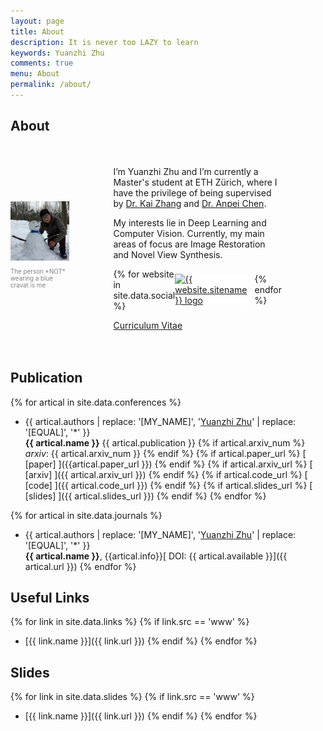 ```yaml
---
layout: page
title: About
description: It is never too LAZY to learn
keywords: Yuanzhi Zhu
comments: true
menu: About
permalink: /about/
---
```


## About
<style>
    @media (max-width: 600px) {
        .bio-container {
            flex-direction: column;
        }
        .bio-text {
            margin-left: 0;
        }
    }
</style>
<div class="bio-container" style="display: flex; align-items: center;">
    <div>
        <img src="/images/About_Me.jpg" width="480" alt="About Me" />
        <p style="color:gray; font-size:0.7em">The person *NOT* wearing a blue cravat is me</p>
    </div>
    <div class="bio-text" style="margin-left: 50px; margin-right: 50px; padding: 20px 20px 20px 20px;">
        <p>I’m Yuanzhi Zhu and I’m currently a Master's student at ETH Zürich, where I have the privilege of being supervised by <a href="https://cszn.github.io/">Dr. Kai Zhang</a> and <a href="https://apchenstu.github.io/">Dr. Anpei Chen</a>.</p>
        <p>My interests lie in Deep Learning and Computer Vision. Currently, my main areas of focus are Image Restoration and Novel View Synthesis.</p>
        <div style="display: flex; align-items: center;">
            {% for website in site.data.social %}
                <a href="{{ website.url }}" style="margin-right: 12px; background-color: white; display: inline-block;">
                    <img src="/assets/logos/{{ website.sitename }}.png" alt="{{ website.sitename }} logo" width="30" height="30" style="vertical-align: middle;"/>
                </a>
            {% endfor %}
        </div>
        <p><a href="/documents/Yuanzhi-Zhu-CV.pdf">Curriculum Vitae</a></p>
    </div>
</div>


## Publication
{% for artical in site.data.conferences %}
* {{ artical.authors | replace: '[MY_NAME]', '<ins>Yuanzhi Zhu</ins>' | replace: '[EQUAL]', '\*' }} <br>
  **{{ artical.name }}**
  {{ artical.publication }} {% if artical.arxiv_num %} *arxiv*: {{ artical.arxiv_num }} {% endif %}
  {% if artical.paper_url %} [ [paper] ]({{artical.paper_url }}) {% endif %} {% if artical.arxiv_url %} [ [arxiv] ]({{ artical.arxiv_url }}) {% endif %} {% if artical.code_url %} [ [code] ]({{ artical.code_url }}) {% endif %} {% if artical.slides_url %} [ [slides] ]({{ artical.slides_url }}) {% endif %}
{% endfor %}

{% for artical in site.data.journals %}
* {{ artical.authors | replace: '[MY_NAME]', '<ins>Yuanzhi Zhu</ins>' | replace: '[EQUAL]', '\*' }} <br>
  **{{ artical.name }}**, {{artical.info}}[ DOI: {{ artical.available }}]({{ artical.url }})
{% endfor %}

## Useful Links

{% for link in site.data.links %}
  {% if link.src == 'www' %}
* [{{ link.name }}]({{ link.url }})
  {% endif %}
{% endfor %}

## Slides

{% for link in site.data.slides %}
  {% if link.src == 'www' %}
* [{{ link.name }}]({{ link.url }})
  {% endif %}
{% endfor %}
